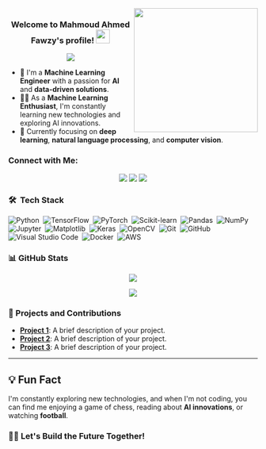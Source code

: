 <img width="250" align="right" src="https://c.tenor.com/_DOBjnGspYAAAAAM/code-coding.gif">

<h3 align="center">
  Welcome to Mahmoud Ahmed Fawzy's profile!
  <img src="https://media.giphy.com/media/hvRJCLFzcasrR4ia7z/giphy.gif" width="28">
</h3>

<p align="center">
  <a href="https://github.com/DenverCoder1/readme-typing-svg"><img src="https://readme-typing-svg.herokuapp.com/?lines=Machine%20Learning%20Engineer;AI%20Enthusiast;Always%20learning%20new%20things&font=Fira%20Code&center=true&width=440&height=45&color=f75c7e&vCenter=true&size=22"></a>
</p> 

- 🏢 I'm a **Machine Learning Engineer** with a passion for **AI** and **data-driven solutions**.
- 👨‍💻 As a **Machine Learning Enthusiast**, I'm constantly learning new technologies and exploring AI innovations.
- 🌱 Currently focusing on **deep learning**, **natural language processing**, and **computer vision**.

### Connect with Me:
<p align="center">
  <a href="https://www.linkedin.com/in/mahmoud-ahmed-fawzy" target="_blank"><img src="https://img.shields.io/badge/-Mahmoud%20Ahmed%20Fawzy-0077B5?style=for-the-badge&logo=Linkedin&logoColor=white"/></a>
  <a href="https://www.github.com/mahmoudahmedfawzy" target="_blank"><img src="https://img.shields.io/badge/-Mahmoud%20Ahmed%20Fawzy-181717?style=for-the-badge&logo=GitHub&logoColor=white"/></a>
  <a href="mailto:mahmoudahmedfawzy@gmail.com" target="_blank"><img src="https://img.shields.io/badge/-mahmoudahmedfawzy-D14836?style=for-the-badge&logo=Gmail&logoColor=white"/></a>
</p>

### 🛠 &nbsp;Tech Stack

![Python](https://img.shields.io/badge/-Python-05122A?style=flat&logo=python)&nbsp;
![TensorFlow](https://img.shields.io/badge/-TensorFlow-05122A?style=flat&logo=tensorflow)&nbsp;
![PyTorch](https://img.shields.io/badge/-PyTorch-05122A?style=flat&logo=pytorch)&nbsp;
![Scikit-learn](https://img.shields.io/badge/-Scikit--learn-05122A?style=flat&logo=scikit-learn)&nbsp;
![Pandas](https://img.shields.io/badge/-Pandas-05122A?style=flat&logo=pandas)&nbsp;
![NumPy](https://img.shields.io/badge/-NumPy-05122A?style=flat&logo=numpy)&nbsp;
![Jupyter](https://img.shields.io/badge/-Jupyter-05122A?style=flat&logo=jupyter)&nbsp;
![Matplotlib](https://img.shields.io/badge/-Matplotlib-05122A?style=flat&logo=matplotlib)&nbsp;
![Keras](https://img.shields.io/badge/-Keras-05122A?style=flat&logo=keras)&nbsp;
![OpenCV](https://img.shields.io/badge/-OpenCV-05122A?style=flat&logo=opencv)&nbsp;
![Git](https://img.shields.io/badge/-Git-05122A?style=flat&logo=git)&nbsp;
![GitHub](https://img.shields.io/badge/-GitHub-05122A?style=flat&logo=github)&nbsp;
![Visual Studio Code](https://img.shields.io/badge/-Visual%20Studio%20Code-05122A?style=flat&logo=visual-studio-code&logoColor=007ACC)&nbsp;
![Docker](https://img.shields.io/badge/-Docker-05122A?style=flat&logo=docker)&nbsp;
![AWS](https://img.shields.io/badge/-AWS-05122A?style=flat&logo=amazon-aws)&nbsp;

### 📊 GitHub Stats

<p align="center">
  <a href="https://github.com/mahmoudahmedfawzy">
    <img src="https://github-readme-stats.vercel.app/api?username=mahmoudahmedfawzy&show_icons=true&count_private=true&hide=prs&hide_title=true&theme=radical" />
  </a>
</p>

<p align="center">
  <a href="https://github.com/mahmoudahmedfawzy">
    <img src="https://github-readme-streak-stats.herokuapp.com/?user=mahmoudahmedfawzy&theme=radical&hide_border=true" />
  </a>
</p>

### 🚀 Projects and Contributions

- **[Project 1](#)**: A brief description of your project.
- **[Project 2](#)**: A brief description of your project.
- **[Project 3](#)**: A brief description of your project.

---

## 💡 Fun Fact

I'm constantly exploring new technologies, and when I'm not coding, you can find me enjoying a game of chess, reading about **AI innovations**, or watching **football**.

### 🧑‍💻 Let's Build the Future Together!
